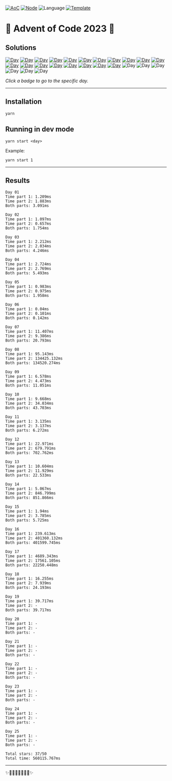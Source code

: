 <!-- Entries between SOLUTIONS and RESULTS tags are auto-generated -->

[![AoC](https://badgen.net/badge/AoC/2023/blue)](https://adventofcode.com/2023)
[![Node](https://badgen.net/badge/Node/v16.13.0+/blue)](https://nodejs.org/en/download/)
![Language](https://badgen.net/badge/Language/TypeScript/blue)
[![Template](https://badgen.net/badge/Template/aocrunner/blue)](https://github.com/caderek/aocrunner)

# 🎄 Advent of Code 2023 🎄

## Solutions

<!--SOLUTIONS-->

[![Day](https://badgen.net/badge/01/%E2%98%85%E2%98%85/green)](src/day01)
[![Day](https://badgen.net/badge/02/%E2%98%85%E2%98%85/green)](src/day02)
[![Day](https://badgen.net/badge/03/%E2%98%85%E2%98%85/green)](src/day03)
[![Day](https://badgen.net/badge/04/%E2%98%85%E2%98%85/green)](src/day04)
[![Day](https://badgen.net/badge/05/%E2%98%85%E2%98%85/green)](src/day05)
[![Day](https://badgen.net/badge/06/%E2%98%85%E2%98%85/green)](src/day06)
[![Day](https://badgen.net/badge/07/%E2%98%85%E2%98%85/green)](src/day07)
[![Day](https://badgen.net/badge/08/%E2%98%85%E2%98%85/green)](src/day08)
[![Day](https://badgen.net/badge/09/%E2%98%85%E2%98%85/green)](src/day09)
[![Day](https://badgen.net/badge/10/%E2%98%85%E2%98%85/green)](src/day10)
[![Day](https://badgen.net/badge/11/%E2%98%85%E2%98%85/green)](src/day11)
[![Day](https://badgen.net/badge/12/%E2%98%85%E2%98%85/green)](src/day12)
[![Day](https://badgen.net/badge/13/%E2%98%85%E2%98%85/green)](src/day13)
[![Day](https://badgen.net/badge/14/%E2%98%85%E2%98%85/green)](src/day14)
[![Day](https://badgen.net/badge/15/%E2%98%85%E2%98%85/green)](src/day15)
[![Day](https://badgen.net/badge/16/%E2%98%85%E2%98%85/green)](src/day16)
[![Day](https://badgen.net/badge/17/%E2%98%85%E2%98%85/green)](src/day17)
[![Day](https://badgen.net/badge/18/%E2%98%85%E2%98%85/green)](src/day18)
[![Day](https://badgen.net/badge/19/%E2%98%85%E2%98%86/yellow)](src/day19)
![Day](https://badgen.net/badge/20/%E2%98%86%E2%98%86/gray)
![Day](https://badgen.net/badge/21/%E2%98%86%E2%98%86/gray)
![Day](https://badgen.net/badge/22/%E2%98%86%E2%98%86/gray)
![Day](https://badgen.net/badge/23/%E2%98%86%E2%98%86/gray)
![Day](https://badgen.net/badge/24/%E2%98%86%E2%98%86/gray)
![Day](https://badgen.net/badge/25/%E2%98%86%E2%98%86/gray)

<!--/SOLUTIONS-->

_Click a badge to go to the specific day._

---

## Installation

```
yarn
```

## Running in dev mode

```
yarn start <day>
```

Example:

```
yarn start 1
```

---

## Results

<!--RESULTS-->

```
Day 01
Time part 1: 1.209ms
Time part 2: 1.883ms
Both parts: 3.091ms
```

```
Day 02
Time part 1: 1.097ms
Time part 2: 0.657ms
Both parts: 1.754ms
```

```
Day 03
Time part 1: 2.212ms
Time part 2: 2.034ms
Both parts: 4.246ms
```

```
Day 04
Time part 1: 2.724ms
Time part 2: 2.769ms
Both parts: 5.493ms
```

```
Day 05
Time part 1: 0.983ms
Time part 2: 0.975ms
Both parts: 1.958ms
```

```
Day 06
Time part 1: 0.04ms
Time part 2: 0.101ms
Both parts: 0.142ms
```

```
Day 07
Time part 1: 11.407ms
Time part 2: 9.386ms
Both parts: 20.793ms
```

```
Day 08
Time part 1: 95.143ms
Time part 2: 134425.132ms
Both parts: 134520.274ms
```

```
Day 09
Time part 1: 6.578ms
Time part 2: 4.473ms
Both parts: 11.051ms
```

```
Day 10
Time part 1: 9.668ms
Time part 2: 34.034ms
Both parts: 43.703ms
```

```
Day 11
Time part 1: 3.135ms
Time part 2: 3.137ms
Both parts: 6.272ms
```

```
Day 12
Time part 1: 22.971ms
Time part 2: 679.791ms
Both parts: 702.762ms
```

```
Day 13
Time part 1: 10.604ms
Time part 2: 11.929ms
Both parts: 22.533ms
```

```
Day 14
Time part 1: 5.067ms
Time part 2: 846.799ms
Both parts: 851.866ms
```

```
Day 15
Time part 1: 1.94ms
Time part 2: 3.785ms
Both parts: 5.725ms
```

```
Day 16
Time part 1: 239.613ms
Time part 2: 401360.132ms
Both parts: 401599.745ms
```

```
Day 17
Time part 1: 4689.343ms
Time part 2: 17561.105ms
Both parts: 22250.448ms
```

```
Day 18
Time part 1: 16.255ms
Time part 2: 7.939ms
Both parts: 24.193ms
```

```
Day 19
Time part 1: 39.717ms
Time part 2: -
Both parts: 39.717ms
```

```
Day 20
Time part 1: -
Time part 2: -
Both parts: -
```

```
Day 21
Time part 1: -
Time part 2: -
Both parts: -
```

```
Day 22
Time part 1: -
Time part 2: -
Both parts: -
```

```
Day 23
Time part 1: -
Time part 2: -
Both parts: -
```

```
Day 24
Time part 1: -
Time part 2: -
Both parts: -
```

```
Day 25
Time part 1: -
Time part 2: -
Both parts: -
```

```
Total stars: 37/50
Total time: 560115.767ms
```

<!--/RESULTS-->

---

✨🎄🎁🎄🎅🎄🎁🎄✨
